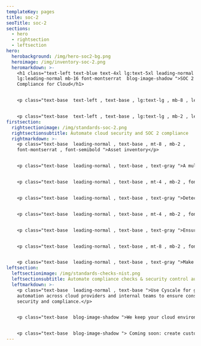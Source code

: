 ```yaml
---
templateKey: pages
title: soc-2
seoTitle: soc-2
sections:
  - hero
  - rightsection
  - leftsection
hero:
  herobackground: /img/hero-soc2-bg.png
  heroimage: /img/inventory-soc-2.png
  heromarkdown: >-
    <h1 class="text-left text-blue text-4xl lg:text-5xl leading-normal
    lg:leading-normal mb-16 font-montserrat  blog-image-shadow ">SOC 2
    Compliance for Cloud</h1>


    <p class="text-base  text-left , text-base , lg:text-lg , mb-8 , leading-relaxed , text-gray ">Cyscale offers a powerful set of technical controls helping you prepare for a SOC 2 audit in areas such as security, availability, processing integrity, confidentiality and privacy.</p>


    <p class="text-base  text-left , text-base , lg:text-lg , mb-2 , leading-relaxed , text-gray ">Out-of-the-box policies that you can use for a solid security program.</p>
firstsection:
  rightsectionimage: /img/standards-soc-2.png
  rightsectionsubtitle: Automate cloud security and SOC 2 compliance
  rightmarkdown: >-
    <p class="text-base  leading-normal , text-base , mt-8 , mb-2 ,
    font-montserrat , font-semibold ">Asset inventory</p>


    <p class="text-base  leading-normal , text-base , text-gray ">A multi-cloud asset inventory enables the management of information assets. Easily filter the asset table and generate relevant inventory reports.</p>


    <p class="text-base  leading-normal , text-base , mt-4 , mb-2 , font-montserrat , font-semibold ">Identity and access management</p>


    <p class="text-base  leading-normal , text-base , text-gray ">Detect misconfigurations related to identities and access and ensure the implementation of Least Privilege and Separation of Duties. Get alerts on new findings.</p>


    <p class="text-base  leading-normal , text-base , mt-4 , mb-2 , font-montserrat , font-semibold ">Encryption</p>


    <p class="text-base  leading-normal , text-base , text-gray ">Ensure encryption with strong algorithms is used for data in-transit and at-rest.</p>


    <p class="text-base  leading-normal , text-base , mt-8 , mb-2 , font-montserrat , font-semibold ">Logging and monitoring</p>


    <p class="text-base  leading-normal , text-base , text-gray ">Make sure that your systems have logs activated and in place, to allow for the detection of anomalies.</p>
leftsection:
  leftsectionimage: /img/standards-checks-nist.png
  leftsectionsubtitle: Automate compliance checks & security control audits
  leftmarkdown: >-
    <p class="text-base  leading-normal , text-base ">Use Cyscale for governance
    automation across cloud providers and internal teams to ensure consistent
    security and compliance.</p>


    <p class="text-base  blog-image-shadow ">We keep your cloud environments under continuous assessment and provide in-app security consultancy so that you make the most of your time and effort.</p>


    <p class="text-base  blog-image-shadow "> Coming soon: create custom Controls that tap into our Security Knowledge Graph™ and automate the security and compliance checks that matter most for your organization.</p>
---
```

